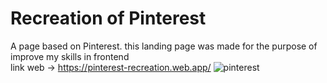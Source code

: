 # Recreation of Pinterest 
A page based on Pinterest.
this landing page was made for the purpose of improve my skills in frontend <br>
link web -> https://pinterest-recreation.web.app/
![pinterest](https://user-images.githubusercontent.com/66080281/90690002-52ec6180-e247-11ea-8ac7-dfb4b4f48b79.png)
